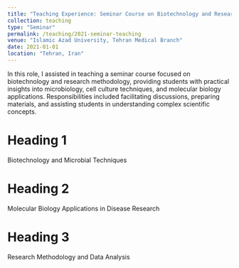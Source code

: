 ```yaml
---
title: "Teaching Experience: Seminar Course on Biotechnology and Research Skills"
collection: teaching
type: "Seminar"
permalink: /teaching/2021-seminar-teaching
venue: "Islamic Azad University, Tehran Medical Branch"
date: 2021-01-01
location: "Tehran, Iran"
---
```


In this role, I assisted in teaching a seminar course focused on biotechnology and research methodology, providing students with practical insights into microbiology, cell culture techniques, and molecular biology applications. Responsibilities included facilitating discussions, preparing materials, and assisting students in understanding complex scientific concepts.

Heading 1
======

Biotechnology and Microbial Techniques

Heading 2
======

Molecular Biology Applications in Disease Research

Heading 3
======

Research Methodology and Data Analysis
